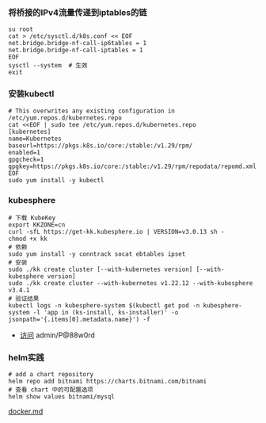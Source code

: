 ### 将桥接的IPv4流量传递到iptables的链
```shell
su root
cat > /etc/sysctl.d/k8s.conf << EOF
net.bridge.bridge-nf-call-ip6tables = 1
net.bridge.bridge-nf-call-iptables = 1
EOF
sysctl --system  # 生效
exit
```

### 安装kubectl
```shell
# This overwrites any existing configuration in /etc/yum.repos.d/kubernetes.repo
cat <<EOF | sudo tee /etc/yum.repos.d/kubernetes.repo
[kubernetes]
name=Kubernetes
baseurl=https://pkgs.k8s.io/core:/stable:/v1.29/rpm/
enabled=1
gpgcheck=1
gpgkey=https://pkgs.k8s.io/core:/stable:/v1.29/rpm/repodata/repomd.xml.key
EOF
sudo yum install -y kubectl
```

### kubesphere
```shell
# 下载 KubeKey
export KKZONE=cn
curl -sfL https://get-kk.kubesphere.io | VERSION=v3.0.13 sh -
chmod +x kk
# 依赖
sudo yum install -y conntrack socat ebtables ipset
# 安装
sudo ./kk create cluster [--with-kubernetes version] [--with-kubesphere version]
sudo ./kk create cluster --with-kubernetes v1.22.12 --with-kubesphere v3.4.1
# 验证结果
kubectl logs -n kubesphere-system $(kubectl get pod -n kubesphere-system -l 'app in (ks-install, ks-installer)' -o jsonpath='{.items[0].metadata.name}') -f
```
- [访问](192.168.7.3:30880)  admin/P@88w0rd


### helm实践
```shell
# add a chart repository
helm repo add bitnami https://charts.bitnami.com/bitnami
# 查看 chart 中的可配置选项
helm show values bitnami/mysql
```



[docker.md](..%2Fubuntu%2Fdocker.md)

